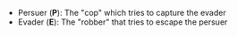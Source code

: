- Persuer (**P**): The "cop" which tries to capture the evader
- Evader (**E**): The "robber" that tries to escape the persuer
